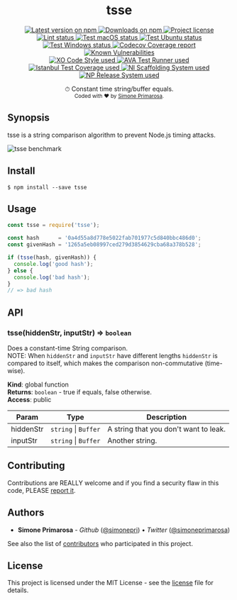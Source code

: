 <h1 align="center">
  <b>tsse</b>
</h1>
<p align="center">
  <!-- Version - npm -->
  <a href="https://www.npmjs.com/package/tsse">
    <img src="https://img.shields.io/npm/v/tsse.svg" alt="Latest version on npm" />
  </a>
  <!-- Downloads - npm -->
  <a href="https://npm-stat.com/charts.html?package=tsse">
    <img src="https://img.shields.io/npm/dt/tsse.svg" alt="Downloads on npm" />
  </a>
  <!-- License - MIT -->
  <a href="https://github.com/simonepri/tsse/tree/master/license">
    <img src="https://img.shields.io/github/license/simonepri/tsse.svg" alt="Project license" />
  </a>

  <br/>

  <!-- Lint -->
  <a href="https://github.com/simonepri/tsse/actions?query=workflow:lint+branch:master">
    <img src="https://github.com/simonepri/tsse/workflows/lint/badge.svg?branch=master" alt="Lint status" />
  </a>
  <!-- Test - macOS -->
  <a href="https://github.com/simonepri/tsse/actions?query=workflow:test-macos+branch:master">
    <img src="https://github.com/simonepri/tsse/workflows/test-macos/badge.svg?branch=master" alt="Test macOS status" />
  </a>
  <!-- Test - Ubuntu -->
  <a href="https://github.com/simonepri/tsse/actions?query=workflow:test-ubuntu+branch:master">
    <img src="https://github.com/simonepri/tsse/workflows/test-ubuntu/badge.svg?branch=master" alt="Test Ubuntu status" />
  </a>
  <!-- Test - Windows -->
  <a href="https://github.com/simonepri/tsse/actions?query=workflow:test-windows+branch:master">
    <img src="https://github.com/simonepri/tsse/workflows/test-windows/badge.svg?branch=master" alt="Test Windows status" />
  </a>
  <!-- Coverage - Codecov -->
  <a href="https://codecov.io/gh/simonepri/tsse">
    <img src="https://img.shields.io/codecov/c/github/simonepri/tsse/master.svg" alt="Codecov Coverage report" />
  </a>
  <!-- DM - Snyk -->
  <a href="https://snyk.io/test/github/simonepri/tsse?targetFile=package.json">
    <img src="https://snyk.io/test/github/simonepri/tsse/badge.svg?targetFile=package.json" alt="Known Vulnerabilities" />
  </a>

  <br/>

  <!-- Code Style - XO-Prettier -->
  <a href="https://github.com/xojs/xo">
    <img src="https://img.shields.io/badge/code_style-XO+Prettier-5ed9c7.svg" alt="XO Code Style used" />
  </a>
  <!-- Test Runner - AVA -->
  <a href="https://github.com/avajs/ava">
    <img src="https://img.shields.io/badge/test_runner-AVA-fb3170.svg" alt="AVA Test Runner used" />
  </a>
  <!-- Test Coverage - Istanbul -->
  <a href="https://github.com/istanbuljs/nyc">
    <img src="https://img.shields.io/badge/test_coverage-NYC-fec606.svg" alt="Istanbul Test Coverage used" />
  </a>
  <!-- Init - ni -->
  <a href="https://github.com/simonepri/ni">
    <img src="https://img.shields.io/badge/initialized_with-ni-e74c3c.svg" alt="NI Scaffolding System used" />
  </a>
  <!-- Release - np -->
  <a href="https://github.com/sindresorhus/np">
    <img src="https://img.shields.io/badge/released_with-np-6c8784.svg" alt="NP Release System used" />
  </a>
</p>
<p align="center">
  ⏱ Constant time string/buffer equals.

  <br/>

  <sub>
    Coded with ❤️ by <a href="#authors">Simone Primarosa</a>.
  </sub>
</p>

## Synopsis
tsse is a string comparison algorithm to prevent Node.js timing attacks.

![tsse benchmark](https://github.com/simonepri/tsse/raw/master/media/tsse-benchmark.png)

## Install

```
$ npm install --save tsse
```

## Usage

```js
const tsse = require('tsse');

const hash      = '0a4d55a8d778e5022fab701977c5d840bbc486d0';
const givenHash = '1265a5eb08997ced279d3854629cba68a378b528';

if (tsse(hash, givenHash)) {
  console.log('good hash');
} else {
  console.log('bad hash');
}
// => bad hash
```

## API

<a name="tsse"></a>

### tsse(hiddenStr, inputStr) ⇒ <code>boolean</code>
Does a constant-time String comparison.  
NOTE: When `hiddenStr` and `inputStr` have different lengths `hiddenStr` is compared to itself, which makes the comparison non-commutative (time-wise).

**Kind**: global function  
**Returns**: <code>boolean</code> - true if equals, false otherwise.  
**Access**: public  

| Param | Type | Description |
| --- | --- | --- |
| hiddenStr | <code>string</code> \| <code>Buffer</code> | A string that you don't want to leak. |
| inputStr | <code>string</code> \| <code>Buffer</code> | Another string. |

## Contributing
Contributions are REALLY welcome and if you find a security flaw in this code, PLEASE [report it][new issue].

## Authors
- **Simone Primarosa** - *Github* ([@simonepri][github:simonepri]) • *Twitter* ([@simoneprimarosa][twitter:simoneprimarosa])

See also the list of [contributors][contributors] who participated in this project.

## License
This project is licensed under the MIT License - see the [license][license] file for details.


<!-- Links -->
[new issue]: https://github.com/simonepri/tsse/issues/new
[contributors]: https://github.com/simonepri/tsse/contributors

[license]: https://github.com/simonepri/tsse/tree/master/license

[github:simonepri]: https://github.com/simonepri
[twitter:simoneprimarosa]: http://twitter.com/intent/user?screen_name=simoneprimarosa
